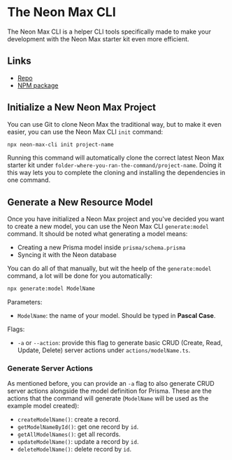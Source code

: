 # The Neon Max CLI

The Neon Max CLI is a helper CLI tools specifically made to make your development with the Neon Max starter kit even more efficient.

## Links

- [Repo](https://github.com/AnsellMaximilian/neon-max-cli)
- [NPM package](https://www.npmjs.com/package/neon-max-cli)

## Initialize a New Neon Max Project

You can use Git to clone Neon Max the traditional way, but to make it even easier, you can use the Neon Max CLI `init` command:

```bash
npx neon-max-cli init project-name
```

Running this command will automatically clone the correct latest Neon Max starter kit under `folder-where-you-ran-the-command/project-name`. Doing it this way lets you to complete the cloning and installing the dependencies in one command.

## Generate a New Resource Model

Once you have initialized a Neon Max project and you've decided you want to create a new model, you can use the Neon Max CLI `generate:model` command. It should be noted what generating a model means:

- Creating a new Prisma model inside `prisma/schema.prisma`
- Syncing it with the Neon database

You can do all of that manually, but wit the heelp of the `generate:model` command, a lot will be done for you automatically:

```bash
npx generate:model ModelName
```

Parameters:

- `ModelName`: the name of your model. Should be typed in **Pascal Case**.

Flags:

- `-a` or `--action`: provide this flag to generate basic CRUD (Create, Read, Update, Delete) server actions under `actions/modelName.ts`.

### Generate Server Actions

As mentioned before, you can provide an `-a` flag to also generate CRUD server actions alongside the model definition for Prisma. These are the actions that the command will generate (`ModelName` will be used as the example model created):

- `createModelName()`: create a record.
- `getModelNameById()`: get one record by `id`.
- `getAllModelNames()`: get all records.
- `updateModelName()`: update a record by `id`.
- `deleteModelName()`: delete record by `id`.

